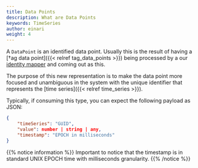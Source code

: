 ```yaml
---
title: Data Points
description: What are Data Points
keywords: TimeSeries
author: einari
weight: 4
---
```

A `DataPoint` is an identified data point. Usually this is the result of
having a [†ag data point]({{< relref tag_data_points >}}) being processed by
a our [identity mapper](/timeseries/identitymapper) and coming out as this.

The purpose of this new representation is to make the data point more focused
and unambiguous in the system with the unique identifier that represents the
[time series]({{< relref time_series >}}).

Typically, if consuming this type, you can expect the following payload as JSON:

```json
{
    "timeSeries": "GUID",
    "value": number | string | any,
    "timestamp": "EPOCH in milliseconds"
}
```

{{% notice information %}}
Important to notice that the timestamp is in standard UNIX EPOCH time with
milliseconds granularity.
{{% /notice %}}
